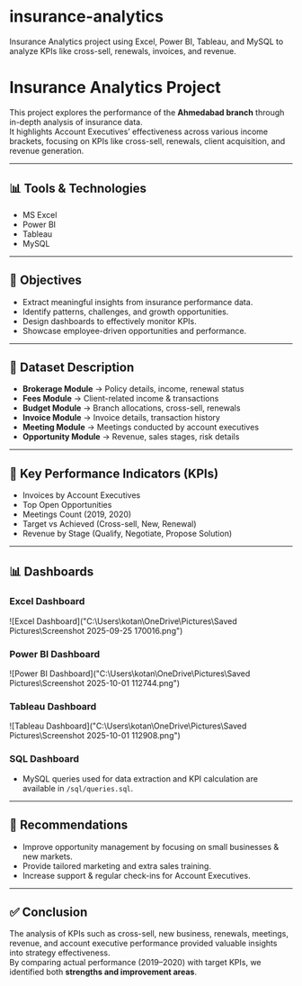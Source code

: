# insurance-analytics
Insurance Analytics project using Excel, Power BI, Tableau, and MySQL to analyze KPIs like cross-sell, renewals, invoices, and revenue.
# Insurance Analytics Project

This project explores the performance of the **Ahmedabad branch** through in-depth analysis of insurance data.  
It highlights Account Executives’ effectiveness across various income brackets, focusing on KPIs like cross-sell, renewals, client acquisition, and revenue generation.

---

## 📊 Tools & Technologies
- MS Excel
- Power BI
- Tableau
- MySQL

---

## 📌 Objectives
- Extract meaningful insights from insurance performance data.
- Identify patterns, challenges, and growth opportunities.
- Design dashboards to effectively monitor KPIs.
- Showcase employee-driven opportunities and performance.

---

## 📂 Dataset Description
- **Brokerage Module** → Policy details, income, renewal status  
- **Fees Module** → Client-related income & transactions  
- **Budget Module** → Branch allocations, cross-sell, renewals  
- **Invoice Module** → Invoice details, transaction history  
- **Meeting Module** → Meetings conducted by account executives  
- **Opportunity Module** → Revenue, sales stages, risk details  

---

## 📌 Key Performance Indicators (KPIs)
- Invoices by Account Executives  
- Top Open Opportunities  
- Meetings Count (2019, 2020)  
- Target vs Achieved (Cross-sell, New, Renewal)  
- Revenue by Stage (Qualify, Negotiate, Propose Solution)  

---

## 📊 Dashboards
### Excel Dashboard
![Excel Dashboard]("C:\Users\kotan\OneDrive\Pictures\Saved Pictures\Screenshot 2025-09-25 170016.png")

### Power BI Dashboard
![Power BI Dashboard]("C:\Users\kotan\OneDrive\Pictures\Saved Pictures\Screenshot 2025-10-01 112744.png")

### Tableau Dashboard
![Tableau Dashboard]("C:\Users\kotan\OneDrive\Pictures\Saved Pictures\Screenshot 2025-10-01 112908.png")

### SQL Dashboard
- MySQL queries used for data extraction and KPI calculation are available in `/sql/queries.sql`.

---

## 📌 Recommendations
- Improve opportunity management by focusing on small businesses & new markets.  
- Provide tailored marketing and extra sales training.  
- Increase support & regular check-ins for Account Executives.  

---

## ✅ Conclusion
The analysis of KPIs such as cross-sell, new business, renewals, meetings, revenue, and account executive performance provided valuable insights into strategy effectiveness.  
By comparing actual performance (2019–2020) with target KPIs, we identified both **strengths and improvement areas**.
